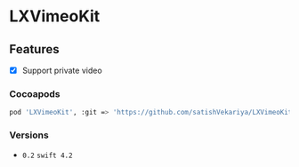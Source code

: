 # LXVimeoKit

## Features
- [x] Support private video

### Cocoapods

```bash
pod 'LXVimeoKit', :git => 'https://github.com/satishVekariya/LXVimeoKit.git'
```

### Versions

- `0.2` `swift 4.2`
